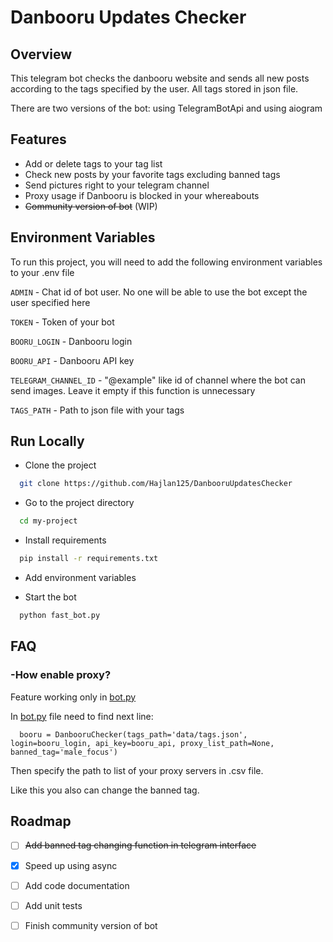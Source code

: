 
# Danbooru Updates Checker


## Overview

This telegram bot checks the danbooru website and sends all new posts according to the tags specified by the user. All tags stored in json file.

There are two versions of the bot: using TelegramBotApi and using aiogram

## Features

- Add or delete tags to your tag list
- Check new posts by your favorite tags excluding banned tags
- Send pictures right to your telegram channel
- Proxy usage if Danbooru is blocked in your whereabouts
- ~~Community version of bot~~ (WIP)

## Environment Variables

To run this project, you will need to add the following environment variables to your .env file

`ADMIN` - Chat id of bot user. No one will be able to use the bot except the user specified here

`TOKEN` - Token of your bot

`BOORU_LOGIN` - Danbooru login

`BOORU_API` - Danbooru API key

`TELEGRAM_CHANNEL_ID` - "@example" like id of channel where the bot can send images. Leave it empty if this function is unnecessary

`TAGS_PATH` - Path to json file with your tags

## Run Locally

- Clone the project

```bash
  git clone https://github.com/Hajlan125/DanbooruUpdatesChecker
```

- Go to the project directory

```bash
  cd my-project
```

- Install requirements

```bash
  pip install -r requirements.txt
```

- Add environment variables



- Start the bot

```bash
  python fast_bot.py
```


## FAQ

### -How enable proxy?

Feature working only in [bot.py](bot.py)

In [bot.py](bot.py) file need to find next line:
```
  booru = DanbooruChecker(tags_path='data/tags.json', login=booru_login, api_key=booru_api, proxy_list_path=None, banned_tag='male_focus')
```
Then specify the path to list of your proxy servers in .csv file.

Like this you also can change the banned tag.




## Roadmap

- [ ]  ~~Add banned tag changing function in telegram interface~~
- [x]  Speed up using async
- [ ]  Add code documentation
- [ ]  Add unit tests
- [ ]  Finish community version of bot

